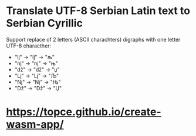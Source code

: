 
# Translate UTF-8 Serbian Latin text to Serbian Cyrillic

Support replace of 2 letters (ASCII charachters) digraphs with one letter UTF-8 characther:

* "lj" -> "ǉ" -> "љ"
* "nj" -> "ǌ" -> "њ"
* "dž" -> "ǆ" -> "џ"
* "Lj" -> "ǈ" -> "Љ"
* "Nj" -> "ǋ" -> "Њ"
* "Dž" -> "ǅ" -> "Џ"

# <https://topce.github.io/create-wasm-app/>
